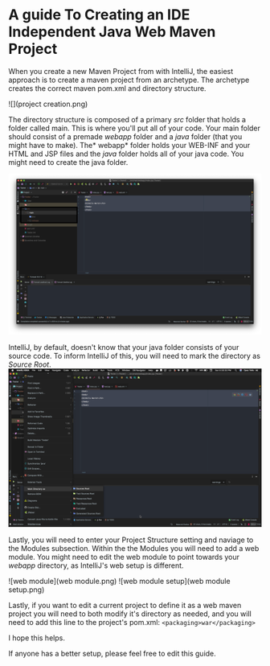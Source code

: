 # A guide To Creating an IDE Independent Java Web Maven Project

When you create a new Maven Project from with IntelliJ, the easiest approach is to create a maven project from an archetype. The archetype creates the correct maven pom.xml and directory structure. 

![](project creation.png)

The directory structure is composed of a primary *src* folder that holds a folder called main. This is where you'll put all of your code. Your main folder should consist of a premade *webapp* folder and a *java* folder (that you might have to make). The\* webapp\* folder holds your WEB-INF and your HTML and JSP files and the *java* folder holds all of your java code. You might need to create the java folder.

![folder setup](folder-setup.png)

IntelliJ, by default, doesn't know that your java folder consists of your source code. To inform IntelliJ of this, you will need to mark the directory as *Source Root*.
![source root](source-root.png)

Lastly, you will need to enter your Project Structure setting and naviage to the Modules subsection. Within the the Modules you will need to add a web module. You might need to edit the web module to point towards your *webapp* directory, as IntelliJ's web setup is different.

![web module](web module.png)
![web module setup](web module setup.png)

Lastly, if you want to edit a current project to define it as a web maven project you will need to both modify it's directory as needed, and you will need to add this line to the project's pom.xml: `<packaging>war</packaging>`

I hope this helps.

If anyone has a better setup, please feel free to edit this guide.